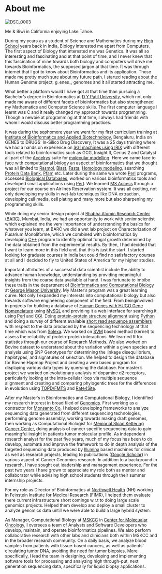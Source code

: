 # About me

![DSC_0003](https://genomebioinfomatics.files.wordpress.com/2017/12/dsc_0003.jpg)

Me & Biwi in California enjoying Lake Tahoe.

During my years as a student of Science and Mathematics during my [High School](https://childrens-academy.co.in/) years back in India, Biology interested me apart from Computers. The first aspect of Biology that interested me was Genetics. It was all so interesting and fascinating and at that point of time, and I never knew that this fascination of mine towards both biology and computers will drive me towards Bioinformatics, the supposed jargon at that time. It was through internet that I got to know about Bioinformatics and its application. Those made me pretty much sure about my future path. I started reading about the Human Genome project, g_enes_, genomes and it all started attracting me.

What better a platform would I have got at that time than pursuing a Bachelor’s degree in Bioinformatics at [D Y Patil University](http://www.dypatil.edu/schools/biotech-and-bioinformatics/), which not only made me aware of different facets of bioinformatics but also strengthened my Mathematics and Computer Science skills. The first computer language I learnt was C and it really changed my approach towards programming. Though a newbie at programming at that time, I always had friends with whom I would discuss better programming practices.

It was during the sophomore year we went for my first curriculum training at [Institute of Bioinformatics and Applied Biotechnology](http://www.ibab.ac.in/), Bengaluru, India on GENES to DRUGS: In-Silico Drug Discovery, It was a 25 days training where we had a hands on experience on [SGI machines using IRIX](https://en.wikipedia.org/wiki/IRIX) with different tools related to bioinformatics such as GCG, Insight II, Cerius 2 and Catalyst all part of the [Accelrys](https://en.wikipedia.org/wiki/Accelrys) suite for [molecular modelling](https://en.wikipedia.org/wiki/Molecular_modelling). Here we came face to face with computational biology an aspect of bioinformatics that we thought was all limited to [Rasmol](http://www.openrasmol.org/), [Blast](https://blast.ncbi.nlm.nih.gov/Blast.cgi), [Fasta](https://www.ebi.ac.uk/Tools/sss/fasta/), [Homology modeling](https://en.wikipedia.org/wiki/Homology_modeling), searching [Protein Data Bank](https://www.rcsb.org/pdb/home/home.do), [Pfam](http://pfam.xfam.org/) etc. Later during the same we wrote [Perl](http://perl.org) programs, accessed [Biological Databases](https://academic.oup.com/nar/issue/45/D1), worked on various bioinformatics tools and developed small applications using [Perl](http://perl.org). We learned [MS Access](https://en.wikipedia.org/wiki/Microsoft_Access) through a project for our course on Airlines Reservation system. It was all exciting, not only developing my skills in wet-lab techniques like DNA extraction, developing cell media, cell plating and many more but also sharpening my programming skills.

While doing my senior design project at [Bhabha Atomic Research Center (BARC)](http://www.barc.gov.in/), Mumbai, India, we had an opportunity to work with senior scientist which explained me the very importance of understanding the basics for whatever you learn, at BARC we did a wet lab project on Characterization of Fusarium Monoliforme, which we combined with bioinformatics by developing [C++](http://www.cplusplus.com/) program to identify optimal fungal growth determined by the data obtained from the experimental results. By then, I had decided that I want to learn more in this field and, that this is just the start. I started looking for graduate courses in India but could find no satisfactory courses at all and I decided to fly to United States of America for my higher studies.

Important attributes of a successful data scientist include the ability to advance human knowledge, understanding by providing meaningful insights from the coarse data available at hand. I was fortunate to imbibe these traits in the department of [Bioinformatics and Computational Biology](http://ssb.gmu.edu/) at [George Mason University](http://gmu.edu). My Master’s program was a great learning curve. Not only I expanded my interests into computational biology but also towards software engineering component of the field. From beinginvolved in projects for building a database of [Human Genes with HUGO Gene Nomenclature](https://www.genenames.org/) using [MySQL](https://www.mysql.com/) and providing it a web interface for searching it using [Perl](http://perl.org) and [CGI](http://perldoc.perl.org/CGI.html). Doing [protein-protein structure alignment](http://rg/sms2/pairwise_align_protein.html) using [Python](https://www.python.org/) and doing a survey of different available [short read sequence assemblers](https://en.wikipedia.org/wiki/Sequence_assembly) with respect to the data produced by the sequencing technology at that time which was from [Solexa](https://en.wikipedia.org/wiki/DNA_sequencing#Illumina_.28Solexa.29_sequencing). We worked on [SVM](https://en.wikipedia.org/wiki/Support_vector_machine) based method (kernel) to assess the reliability of protein-protein interactions. We learned R for statistics through our course of Research Methods. We also worked on Bovine dataset to understand about the variation within a given species and analysis using SNP Genotypes for determining the linkage disequilibrium, haplotypes, and signatures of selection. We helped to design the database for Bovine Hapmap Project and creating a web based program for displaying various data types by querying the database. For master’s project we worked on evolutionary analysis of dopamine d2 receptors, particularly looking at the intra-cellular loop via multiple sequence alignment and creating and comparing phylogentic trees for the differences in evolution using [TOPD/FMTS](http://ppuigbo.me/programs/topd/) and [Rate4Site](https://www.tau.ac.il/~itaymay/cp/rate4site.html).

After my Master’s in Bioinformatics and Computational Biology, I identified my research interest in broad filed of [Genomics](https://en.wikipedia.org/wiki/Genomics). First working as a contractor for [Monsanto Co](https://monsanto.com/), I helped developing frameworks to analyze sequencing data generated from different sequencing technologies, performing genome assembly, working towards making draft genomes, then working as Computational Biologist for [Memorial Sloan Kettering Cancer Center](https://www.mskcc.org/), doing analysis of cancer specific sequencing data to gain meaningful insight in patients tumor molecular profile. As independent research analyst for the past five years, much of my focus has been to do develop, automate and improve the framework to do in depth analysis of the targeted sequencing data produced by [Illumina](https://www.illumina.com/) based machines for clinical as well as research projects, leading to publications ([Google Scholar](https://scholar.google.com/citations?user=ItA13bYAAAAJ&hl=en)) in various aspect of Cancer Genomics research. In addition to a background in research, I have sought out leadership and management experience. For the past two years I have grown to appreciate my role both as mentor and collaborator while advising high school students through their summer internship projects.

For my role as Director of Bioinformatics at [Northwell Health](https://www.northwell.edu/) (NH) working in [Feinstein Institute for Medical Research](http://www.feinsteininstitute.org/) (FIMR), I helped them evaluate there current infrastructure short comings w.r.t to doing large scale genomics projects. Helped them develop and deploy a small cluster to analyze genomics data untill we were able to build a large hybrid system. 

As Manager, Computational Biology at [MSKCC](https://www.mskcc.org/) in [Center for Molecualar Oncology](https://www.mskcc.org/research-programs/molecular-oncology), I oversees a team of Analysts and Software Developers who develop, maintain, and operate bioinformatics pipelines. We also perform collaborative research with other labs and clinicians both within MSKCC and in the broader research community. On a daily basis, we analyze blood samples from patients with tissue-based cancers, as well as patients’ circulating tumor DNA, avoiding the need for tumor biopsies. More specifically, I lead the team in designing, developing and implementing software tools for processing and analyzing high through-put, next generation sequencing data, specifically for liquid biopsy applications. 
